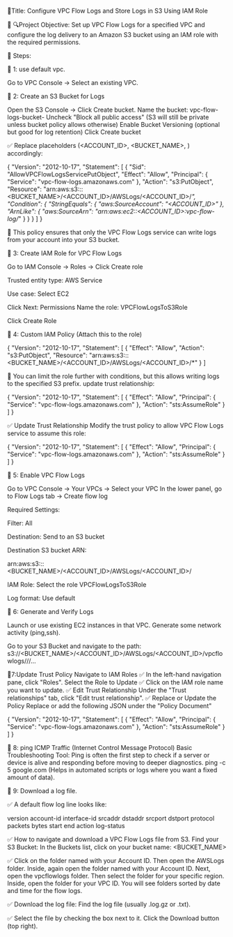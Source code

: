 🚀Title: Configure VPC Flow Logs and Store Logs in S3 Using IAM Role

🔗 🔍Project Objective:
  Set up VPC Flow Logs for a specified VPC and configure the log delivery to an Amazon S3 bucket using an IAM role with the required permissions.

🚀 Steps:

🔗 1: use default vpc.

 Go to VPC Console → Select an existing VPC.


🔗 2: Create an S3 Bucket for Logs
   
  Open the S3 Console → Click Create bucket.
Name the bucket: vpc-flow-logs-bucket-<unique-id> 
 Uncheck "Block all public access" (S3 will still be private unless bucket policy allows otherwise)
Enable Bucket Versioning (optional but good for log retention)
Click Create bucket

✅ Replace placeholders (<ACCOUNT_ID>, <BUCKET_NAME>, <REGION>) accordingly:

{
  "Version": "2012-10-17",
  "Statement": [
    {
      "Sid": "AllowVPCFlowLogsServicePutObject",
      "Effect": "Allow",
      "Principal": {
        "Service": "vpc-flow-logs.amazonaws.com"
      },
      "Action": "s3:PutObject",
      "Resource": "arn:aws:s3:::<BUCKET_NAME>/<ACCOUNT_ID>/AWSLogs/<ACCOUNT_ID>/*",
      "Condition": {
        "StringEquals": {
          "aws:SourceAccount": "<ACCOUNT_ID>"
        },
        "ArnLike": {
          "aws:SourceArn": "arn:aws:ec2:<REGION>:<ACCOUNT_ID>:vpc-flow-log/*"
        }
      }
    }
  ]
}

📌 This policy ensures that only the VPC Flow Logs service can write logs from your account into your S3 bucket.


🔗 3: Create IAM Role for VPC Flow Logs

 Go to IAM Console → Roles → Click Create role

  Trusted entity type: AWS Service

  Use case: Select EC2 

   Click Next: Permissions
Name the role: VPCFlowLogsToS3Role

  Click Create Role

🔗 4: Custom IAM Policy (Attach this to the role)

{
  "Version": "2012-10-17",
  "Statement": [
    {
      "Effect": "Allow",
      "Action": "s3:PutObject",
      "Resource": "arn:aws:s3:::<BUCKET_NAME>/<ACCOUNT_ID>/AWSLogs/<ACCOUNT_ID>/*"
    }
  ]

📌 You can limit the role further with conditions, but this allows writing logs to the specified S3 prefix.
update trust relationship:

{
  "Version": "2012-10-17",
  "Statement": [
    {
      "Effect": "Allow",
      "Principal": {
        "Service": "vpc-flow-logs.amazonaws.com"
      },
      "Action": "sts:AssumeRole"
    }
  ]
}

✅ Update Trust Relationship
Modify the trust policy to allow VPC Flow Logs service to assume this role:

{
  "Version": "2012-10-17",
  "Statement": [
    {
      "Effect": "Allow",
      "Principal": {
        "Service": "vpc-flow-logs.amazonaws.com"
      },
      "Action": "sts:AssumeRole"
    }
  ]
}

🔗 5: Enable VPC Flow Logs

Go to VPC Console → Your VPCs → Select your VPC
    In the lower panel, go to Flow Logs tab → Create flow log

Required Settings:

  Filter: All 

 Destination: Send to an S3 bucket

   Destination S3 bucket ARN:

   arn:aws:s3:::<BUCKET_NAME>/<ACCOUNT_ID>/AWSLogs/<ACCOUNT_ID>/

 IAM Role: Select the role VPCFlowLogsToS3Role

  Log format: Use default 


🔗  6: Generate and Verify Logs

  Launch or use existing EC2 instances in that VPC.
Generate some network activity (ping,ssh).

 Go to your S3 Bucket and navigate to the path:
s3://<BUCKET_NAME>/<ACCOUNT_ID>/AWSLogs/<ACCOUNT_ID>/vpcflowlogs/<region>/<vpc-id>/...

🔗7:Update Trust Policy
    Navigate to IAM Roles
✅ In the left-hand navigation pane, click "Roles".
Select the Role to Update
✅  Click on the IAM role name you want to update.
✅ Edit Trust Relationship
Under the "Trust relationships" tab, click "Edit trust relationship".
✅ Replace or Update the Policy
Replace or add the following JSON under the "Policy Document"

{
          "Version": "2012-10-17",
          "Statement": [
            {
              "Effect": "Allow",
              "Principal": {
                "Service": "vpc-flow-logs.amazonaws.com"
              },
              "Action": "sts:AssumeRole"
            }
          ]
        }

🔗 8: ping ICMP Traffic (Internet Control Message Protocol)
    Basic Troubleshooting Tool:
     Ping is often the first step to check if a server or device is alive and responding before moving to deeper diagnostics.
     ping -c 5 google.com (Helps in automated scripts or logs where you want a fixed amount of data).


🔗 9: Download a log file.

✅ A default flow log line looks like:

version account-id interface-id srcaddr dstaddr srcport dstport protocol packets bytes start end action log-status

✅ How to navigate and download a VPC Flow Logs file from S3.
   Find your S3 Bucket:
  In the Buckets list, click on your bucket name: <BUCKET_NAME>

 ✅  Click on the folder named with your Account ID.
Then open the AWSLogs folder.
   Inside, again open the folder named with your Account ID.
 Next, open the vpcflowlogs folder.
 Then select the folder for your specific region.
  Inside, open the folder for your VPC ID.
 You will see folders sorted by date and time for the flow logs.

 ✅  Download the log file:
 Find the log file (usually .log.gz or .txt).

  ✅ Select the file by checking the box next to it.
    Click the Download button (top right).




